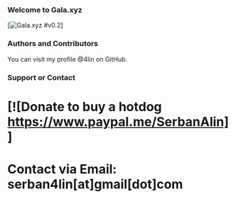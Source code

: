 ### Welcome to Gala.xyz
[![Gala.xyz #v0.2](https://github.com/4lin/Gala.xyz/releases)]

### Authors and Contributors
You can visit my profile @4lin on GitHub.
 
### Support or Contact
# [![Donate to buy a hotdog https://www.paypal.me/SerbanAlin]]
# Contact via Email: serban4lin[at]gmail[dot]com

